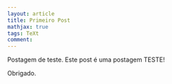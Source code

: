 ```yaml
---
layout: article
title: Primeiro Post
mathjax: true
tags: TeXt
comment: 
---
```


Postagem de teste. Este post é uma postagem TESTE!

Obrigado.